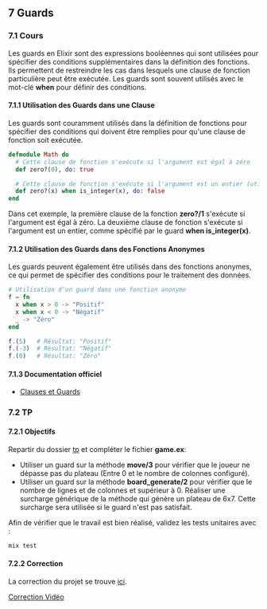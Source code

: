 ## 7 Guards

### 7.1 Cours

Les guards en Elixir sont des expressions booléennes qui sont utilisées pour spécifier des conditions supplémentaires dans la définition des fonctions. Ils permettent de restreindre les cas dans lesquels une clause de fonction particulière peut être exécutée. Les guards sont souvent utilisés avec le mot-clé **when** pour définir des conditions.

#### 7.1.1 Utilisation des Guards dans une Clause

Les guards sont couramment utilisés dans la définition de fonctions pour spécifier des conditions qui doivent être remplies pour qu'une clause de fonction soit exécutée.

```elixir
defmodule Math do
  # Cette clause de fonction s'exécute si l'argument est égal à zéro
  def zero?(0), do: true

  # Cette clause de fonction s'exécute si l'argument est un entier (utilisation de guard)
  def zero?(x) when is_integer(x), do: false
end
```

Dans cet exemple, la première clause de la fonction **zero?/1** s'exécute si l'argument est égal à zéro. La deuxième clause de fonction s'exécute si l'argument est un entier, comme spécifié par le guard **when is_integer(x)**.

#### 7.1.2 Utilisation des Guards dans des Fonctions Anonymes

Les guards peuvent également être utilisés dans des fonctions anonymes, ce qui permet de spécifier des conditions pour le traitement des données.

```elixir
# Utilisation d'un guard dans une fonction anonyme
f = fn
  x when x > 0 -> "Positif"
  x when x < 0 -> "Négatif"
  _ -> "Zéro"
end

f.(5)   # Résultat: "Positif"
f.(-3)  # Résultat: "Négatif"
f.(0)   # Résultat: "Zéro"
```

#### 7.1.3 Documentation officiel

- [Clauses et Guards](https://hexdocs.pm/elixir/1.16/anonymous-functions.html#clauses-and-guards)

### 7.2 TP

#### 7.2.1 Objectifs

Repartir du dossier [tp](https://github.com/nathan-poncet/fyc/tree/main/parts/7%20-%20Guards/tp) et compléter le fichier **game.ex**:
- Utiliser un guard sur la méthode **move/3** pour vérifier que le joueur ne dépasse pas du plateau (Entre 0 et le nombre de colonnes configuré).
- Utiliser un guard sur la méthode **board_generate/2** pour vérifier que le nombre de lignes et de colonnes et supérieur à 0. Réaliser une surcharge générique de la méthode qui génère un plateau de 6x7. Cette surcharge sera utilisée si le guard n'est pas satisfait.

Afin de vérifier que le travail est bien réalisé, validez les tests unitaires avec :

```bash
mix test
```
#### 7.2.2 Correction

La correction du projet se trouve [ici](https://github.com/nathan-poncet/fyc/tree/main/parts/7%20-%20Guards/correction).

[Correction Vidéo](https://youtu.be/YXcYAbVL-sg)
